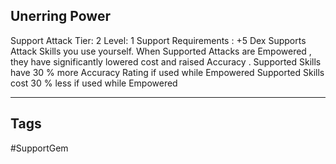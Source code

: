 ## Unerring Power
Support
Attack
Tier: 2
Level: 1
Support Requirements : +5 Dex
Supports Attack Skills you use yourself. When Supported Attacks are Empowered , they have significantly lowered cost and raised Accuracy .
Supported Skills have 30 % more Accuracy Rating if used while Empowered
Supported Skills cost 30 % less if used while Empowered

---
## Tags
#SupportGem
